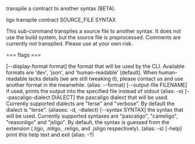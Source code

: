 transpile a contract to another syntax (BETA).

ligo transpile contract SOURCE_FILE SYNTAX

This sub-command transpiles a source file to another syntax. It does not
use the build system, but the source file is preprocessed. Comments are
currently not transpiled. Please use at your own risk.

=== flags ===

\[\--display-format format\] the format that will be used by the CLI.
Available formats are \'dev\', \'json\', and \'human-readable\'
(default). When human-readable lacks details (we are still tweaking it),
please contact us and use another format in the meanwhile. (alias:
\--format) \[\--output-file FILENAME\] if used, prints the output into
the specified file instead of stdout (alias: -o) \[\--pascaligo-dialect
DIALECT\] the pascaligo dialect that will be used. Currently supported
dialects are \"terse\" and \"verbose\". By default the dialect is
\"terse\". (aliases: -d, -dialect) \[\--syntax SYNTAX\] the syntax that
will be used. Currently supported syntaxes are \"pascaligo\",
\"cameligo\", \"reasonligo\" and \"jsligo\". By default, the syntax is
guessed from the extension (.ligo, .mligo, .religo, and .jsligo
respectively). (alias: -s) \[-help\] print this help text and exit
(alias: -?)
